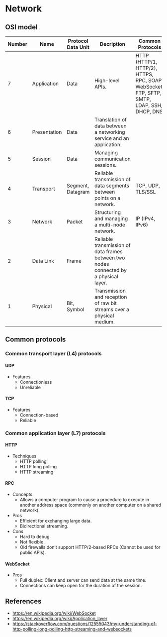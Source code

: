 # Network

## OSI model
| Number | Name | Protocol Data Unit | Decription | Common Protocols |
|----|----|----|----|----|
| 7 | Application | Data | High-level APIs. | HTTP (HTTP/1, HTTP/2), HTTPS, RPC, SOAP, WebSocket, FTP, SFTP, SMTP, LDAP, SSH, DHCP, DNS  |
| 6 | Presentation | Data | Translation of data between a networking service and an application. | |
| 5 | Session | Data | Managing communication sessions. | |
| 4 | Transport | Segment, Datagram | Reliable transmission of data segments between points on a network. | TCP, UDP, TLS/SSL |
| 3 | Network | Packet | Structuring and managing a multi-node network. | IP (IPv4, IPv6) |
| 2 | Data Link | Frame | Reliable transmission of data frames between two nodes connected by a physical layer. | |
| 1 | Physical | Bit, Symbol | Transmission and reception of raw bit streams over a physical medium. | |

## Common protocols
### Common transport layer (L4) protocols
#### UDP
- Features
   - Connectionless
   - Unreliable
#### TCP
- Features
   - Connection-based
   - Reliable
 
### Common application layer (L7) protocols
#### HTTP
- Techniques
   - HTTP polling
   - HTTP long polling
   - HTTP streaming

#### RPC
- Concepts
   - Allows a computer program to cause a procedure to execute in another address space (commonly on another computer on a shared network).
- Pros
   - Efficient for exchanging large data.
   - Bidirectional streaming.
- Cons
   - Hard to debug.
   - Not flexible.
   - Old firewalls don’t support HTTP/2-based RPCs (Cannot be used for public APIs).

#### WebSocket
- Pros
   - Full duplex: Client and server can send data at the same time.
   - Connections can keep open for the duration of the session.

## References
- https://en.wikipedia.org/wiki/WebSocket
- https://en.wikipedia.org/wiki/Application_layer
- https://stackoverflow.com/questions/12555043/my-understanding-of-http-polling-long-polling-http-streaming-and-websockets
